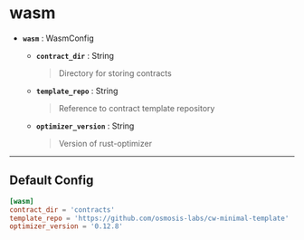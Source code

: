 # wasm

* **`wasm`** : WasmConfig  
  
   > 
  
  * **`contract_dir`** : String  
    
     > 
     > Directory for storing contracts  
     > 
    
    
  
  * **`template_repo`** : String  
    
     > 
     > Reference to contract template repository  
     > 
    
    
  
  * **`optimizer_version`** : String  
    
     > 
     > Version of rust-optimizer  
     > 
    
    

---

## Default Config

```toml
[wasm]
contract_dir = 'contracts'
template_repo = 'https://github.com/osmosis-labs/cw-minimal-template'
optimizer_version = '0.12.8'
```